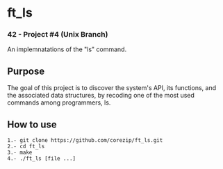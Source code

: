 # ft_ls

### 42 - Project #4 (Unix Branch)

An implemnatations of the "ls" command.

## Purpose

The goal of this project is to discover the system's API, its functions, and the associated data structures, by recoding
one of the most used commands among programmers, ls. 


## How to use

```
1.- git clone https://github.com/corezip/ft_ls.git
2.- cd ft_ls
3.- make
4.- ./ft_ls [file ...]
```

[here]: https://github.com/giacomoguiulfo/42-ft_ls/blob/master/pdfs/ft_ls.en.pdf
